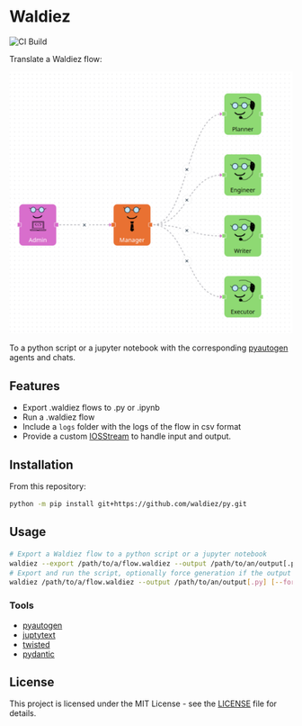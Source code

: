 # Waldiez

![CI Build](https://github.com/waldiez/py/actions/workflows/main.yaml/badge.svg)

Translate a Waldiez flow:

[![Flow](./docs/flow.png)](./docs/flow.png)

To a python script or a jupyter notebook with the corresponding [pyautogen](https://github.com/microsoft/autogen/) agents and chats.

## Features

- Export .waldiez flows to .py or .ipynb
- Run a .waldiez flow
- Include a `logs` folder with the logs of the flow in csv format
- Provide a custom [IOSStream](https://autogen-ai.github.io/autogen/docs/reference/io/base#iostream) to handle input and output.

## Installation

<!-- 
On PyPI:

```bash
python -m pip install waldiez
``` -->

From this repository:

```bash
python -m pip install git+https://github.com/waldiez/py.git
```

## Usage

```bash
# Export a Waldiez flow to a python script or a jupyter notebook
waldiez --export /path/to/a/flow.waldiez --output /path/to/an/output[.py|.ipynb]
# Export and run the script, optionally force generation if the output file already exists
waldiez /path/to/a/flow.waldiez --output /path/to/an/output[.py] [--force]
```

### Tools

- [pyautogen](https://github.com/microsoft/autogen/)
- [juptytext](https://github.com/mwouts/jupytext)
- [twisted](https://github.com/twisted/twisted)
- [pydantic](https://github.com/pydantic/pydantic)

## License

This project is licensed under the MIT License - see the [LICENSE](LICENSE) file for details.
